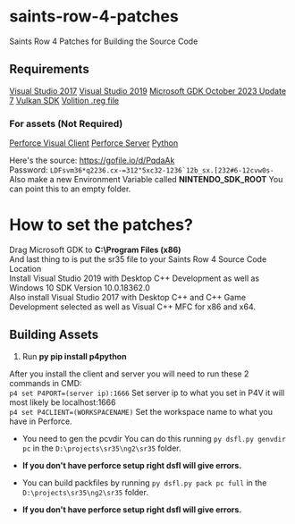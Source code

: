 # saints-row-4-patches
Saints Row 4 Patches for Building the Source Code

## Requirements
[Visual Studio 2017](/vs_Community2017.exe)
[Visual Studio 2019](/vs_Community2019.exe)
[Microsoft GDK October 2023 Update 7](https://github.com/microsoft/GDK/archive/refs/tags/October_2023_Update_7.zip)
[Vulkan SDK](https://sdk.lunarg.com/sdk/download/1.3.296.0/windows/VulkanSDK-1.3.296.0-Installer.exe)
[Volition .reg file](/volition.reg)

### For assets (Not Required)
[Perforce Visual Client](https://www.perforce.com/downloads/helix-visual-client-p4v)
[Perforce Server](https://www.perforce.com/products/helix-core/free-version-control) 
[Python](https://www.python.org/downloads/)

Here's the source: https://gofile.io/d/PqdaAk<br>
Password: ``LDFsvm36*q2236.cx-=312"5xc32-1236`12b_sx.[232#6-12cvw0s-``<br>
Also make a new Environment Variable called **NINTENDO_SDK_ROOT** You can point this to an empty folder.

# How to set the patches?
Drag Microsoft GDK to **C:\Program Files (x86)**<br>
And last thing to is put the sr35 file to your Saints Row 4 Source Code Location<br>
Install Visual Studio 2019 with Desktop C++ Development as well as Windows 10 SDK Version 10.0.18362.0<br>
Also install Visual Studio 2017 with Desktop C++ and C++ Game Development selected as well as Visual C++ MFC for x86 and x64.

## Building Assets
1. Run **py pip install p4python**

After you install the client and server you will need to run these 2 commands in CMD:<br>
`p4 set P4PORT=(server ip):1666` Set server ip to what you set in P4V it will most likely be localhost:1666<br>
`p4 set P4CLIENT=(WORKSPACENAME)` Set the workspace name to what you have in Perforce.

- You need to gen the pcvdir You can do this running `py dsfl.py genvdir pc` in the `D:\projects\sr35\ng2\sr35` folder.
- **If you don't have perforce setup right dsfl will give errors.**

- You can build packfiles by running `py dsfl.py pack pc full` in the `D:\projects\sr35\ng2\sr35` folder.
- **If you don't have perforce setup right dsfl will give errors.**
